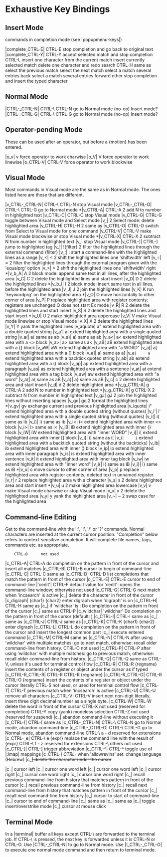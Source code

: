 # Exhaustive Key Bindings

## Insert Mode

commands in completion mode (see |popupmenu-keys|)

|complete_CTRL-E| CTRL-E	stop completion and go back to original text
|complete_CTRL-Y| CTRL-Y	accept selected match and stop completion
		CTRL-L		insert one character from the current match
		<CR>		insert currently selected match
		<BS>		delete one character and redo search
		CTRL-H		same as <BS>
		<Up>		select the previous match
		<Down>		select the next match
		<PageUp>	select a match several entries back
		<PageDown>	select a match several entries forward
		other		stop completion and insert the typed character

## Normal Mode

|CTRL-\_CTRL-N|	CTRL-\ CTRL-N	   go to Normal mode (no-op) Insert mode?
|CTRL-\_CTRL-G|	CTRL-\ CTRL-G	   go to Normal mode (no-op) Insert mode?

## Operator-pending Mode

These can be used after an operator, but before a {motion} has been entered.

|o_v|		v		force operator to work charwise
|o_V|		V		force operator to work linewise
|o_CTRL-V|	CTRL-V		force operator to work blockwise

## Visual Mode

Most commands in Visual mode are the same as in Normal mode.  The ones listed
here are those that are different.

 |v_CTRL-\_CTRL-N| CTRL-\ CTRL-N	   stop Visual mode
 |v_CTRL-\_CTRL-G| CTRL-\ CTRL-G	   go to Normal mode
*|v_CTRL-A|	CTRL-A		2  add N to number in highlighted text
 |v_CTRL-C|	CTRL-C		   stop Visual mode
 |v_CTRL-G|	CTRL-G		   toggle between Visual mode and Select mode
 |v_<BS>|	<BS>		2  Select mode: delete highlighted area
 |v_CTRL-H|	CTRL-H		2  same as <BS>
 |v_CTRL-O|	CTRL-O		   switch from Select to Visual mode for one command
 |v_CTRL-V|	CTRL-V		   make Visual mode blockwise or stop Visual mode
*|v_CTRL-X|	CTRL-X		2  subtract N from number in highlighted text
 |v_<Esc>|	<Esc>		   stop Visual mode
 |v_CTRL-]|	CTRL-]		   jump to highlighted tag
 |v_!|		!{filter}	2  filter the highlighted lines through the external command {filter}
 |v_:|		:		   start a command-line with the highlighted lines as a range
 |v_<|		<		2  shift the highlighted lines one 'shiftwidth' left
 |v_=|		=		2  filter the highlighted lines through the external program given with the 'equalprg' option
 |v_>|		>		2  shift the highlighted lines one 'shiftwidth' right
*|v_b_A|		A		2  block mode: append same text in all lines, after the highlighted area
 |v_C|		C		2  delete the highlighted lines and start insert
 |v_D|		D		2  delete the highlighted lines
*|v_b_I|		I		2  block mode: insert same text in all lines, before the highlighted area
 |v_J|		J		2  join the highlighted lines
 |v_K|		K		   run 'keywordprg' on the highlighted area
*|v_O|		O		   move horizontally to other corner of area
 |v_P|		P		   replace highlighted area with register contents; registers are unchanged Q		   does not start Ex mode
 |v_R|		R		2  delete the highlighted lines and start insert
 |v_S|		S		2  delete the highlighted lines and start insert
*|v_U|		U		2  make highlighted area uppercase
 |v_V|		V		   make Visual mode linewise or stop Visual mode
 |v_X|		X		2  delete the highlighted lines
 |v_Y|		Y		   yank the highlighted lines
 |v_aquote|	a"		   extend highlighted area with a double quoted string
 |v_a'|		a'		   extend highlighted area with a single quoted string
 |v_a(|		a(		   same as ab
 |v_a)|		a)		   same as ab
 |v_a<|		a<		   extend highlighted area with a <> block
 |v_a>|		a>		   same as a<
 |v_aB|		aB		   extend highlighted area with a {} block
 |v_aW|		aW		   extend highlighted area with "a WORD"
 |v_a[|		a[		   extend highlighted area with a [] block
 |v_a]|		a]		   same as a[
 |v_a`|		a`		   extend highlighted area with a backtick quoted string
 |v_ab|		ab		   extend highlighted area with a () block
 |v_ap|		ap		   extend highlighted area with a paragraph
 |v_as|		as		   extend highlighted area with a sentence
 |v_at|		at		   extend highlighted area with a tag block
 |v_aw|		aw		   extend highlighted area with "a word"
 |v_a{|		a{		   same as aB
 |v_a}|		a}		   same as aB
 |v_c|		c		2  delete highlighted area and start insert
 |v_d|		d		2  delete highlighted area
*|v_g_CTRL-A|	g CTRL-A	2  add N to number in highlighted text
*|v_g_CTRL-X|	g CTRL-X	2  subtract N from number in highlighted text
 |v_gJ|		gJ		2  join the highlighted lines without inserting spaces
 |v_gq|		gq		2  format the highlighted lines
*|v_gv|		gv		   exchange current and previous highlighted area
 |v_iquote|	i"		   extend highlighted area with a double quoted string (without quotes)
 |v_i'|		i'		   extend highlighted area with a single quoted string (without quotes)
 |v_i(|		i(		   same as ib
 |v_i)|		i)		   same as ib
 |v_i<|		i<		   extend highlighted area with inner <> block
 |v_i>|		i>		   same as i<
 |v_iB|		iB		   extend highlighted area with inner {} block
 |v_iW|		iW		   extend highlighted area with "inner WORD"
 |v_i[|		i[		   extend highlighted area with inner [] block
 |v_i]|		i]		   same as i[
 |v_i`|		i`		   extend highlighted area with a backtick quoted string (without the backticks)
 |v_ib|		ib		   extend highlighted area with inner () block
 |v_ip|		ip		   extend highlighted area with inner paragraph
 |v_is|		is		   extend highlighted area with inner sentence
 |v_it|		it		   extend highlighted area with inner tag block
 |v_iw|		iw		   extend highlighted area with "inner word"
 |v_i{|		i{		   same as iB
 |v_i}|		i}		   same as iB
*|v_o|		o		   move cursor to other corner of area
 |v_p|		p		   replace highlighted area with register contents; deleted text in unnamed register
 |v_r|		r		2  replace highlighted area with a character
 |v_s|		s		2  delete highlighted area and start insert
*|v_u|		u		2  make highlighted area lowercase
 |v_v|		v		   make Visual mode charwise or stop Visual mode
 |v_x|		x		2  delete the highlighted area
 |v_y|		y		   yank the highlighted area
 |v_~|		~		2  swap case for the highlighted area

## Command-line Editing

Get to the command-line with the ':', '!', '/' or '?' commands.
Normal characters are inserted at the current cursor position.
"Completion" below refers to context-sensitive completion.  It will complete
file names, tags, commands etc. as appropriate.

		CTRL-@		not used
|c_CTRL-A|	CTRL-A		do completion on the pattern in front of the cursor and insert all matches
|c_CTRL-B|	CTRL-B		cursor to begin of command-line
|c_CTRL-C|	CTRL-C		same as <Esc>
|c_CTRL-D|	CTRL-D		list completions that match the pattern in front of the cursor
|c_CTRL-E|	CTRL-E		cursor to end of command-line
|'cedit'|	CTRL-F		default value for 'cedit': opens the command-line window; otherwise not used
|c_CTRL-G|	CTRL-G		next match when 'incsearch' is active
|c_<BS>|	<BS>		delete the character in front of the cursor
|c_digraph|	{char1} <BS> {char2} enter digraph when 'digraph' is on
|c_CTRL-H|	CTRL-H		same as <BS>
|c_<Tab>|	<Tab>		if 'wildchar' is <Tab>: Do completion on the pattern in front of the cursor
|c_<S-Tab>|	<S-Tab>		same as CTRL-P
|c_wildchar|	'wildchar'	Do completion on the pattern in front of the cursor (default: <Tab>)
|c_CTRL-I|	CTRL-I		same as <Tab>
|c_<NL>|	<NL>		same as <CR>
|c_CTRL-J|	CTRL-J		same as <CR>
|c_CTRL-K|	CTRL-K {char1} {char2} enter digraph
|c_CTRL-L|	CTRL-L		do completion on the pattern in front of the cursor and insert the longest common part
|c_<CR>|	<CR>		execute entered command
|c_CTRL-M|	CTRL-M		same as <CR>
|c_CTRL-N|	CTRL-N		after using 'wildchar' with multiple matches: go to next match, otherwise: recall older command-line from history.
		CTRL-O		not used
|c_CTRL-P|	CTRL-P		after using 'wildchar' with multiple matches: go to previous match, otherwise: recall older command-line from history.
|c_CTRL-Q|	CTRL-Q		same as CTRL-V, unless it's used for terminal control flow
|c_CTRL-R|	CTRL-R {regname} insert the contents of a register or object under the cursor as if typed
|c_CTRL-R_CTRL-R| CTRL-R CTRL-R {regname}
|c_CTRL-R_CTRL-O| CTRL-R CTRL-O {regname} insert the contents of a register or object under the cursor literally
		CTRL-S		not used, or used for terminal control flow
|c_CTRL-T|	CTRL-T		previous match when 'incsearch' is active
|c_CTRL-U|	CTRL-U		remove all characters
|c_CTRL-V|	CTRL-V		insert next non-digit literally, insert three digit decimal number as a single byte.
|c_CTRL-W|	CTRL-W		delete the word in front of the cursor
		CTRL-X		not used (reserved for completion)
		CTRL-Y		copy (yank) modeless selection
		CTRL-Z		not used (reserved for suspend)
|c_<Esc>|	<Esc>		abandon command-line without executing it
|c_CTRL-[|	CTRL-[		same as <Esc>
|c_CTRL-\_CTRL-N| CTRL-\ CTRL-N	go to Normal mode, abandon command-line
|c_CTRL-\_CTRL-G| CTRL-\ CTRL-G	go to Normal mode, abandon command-line
		CTRL-\ a - d	reserved for extensions
|c_CTRL-\_e|	CTRL-\ e {expr} replace the command line with the result of {expr}
		CTRL-\ f - z	reserved for extensions
		CTRL-\ others	not used
|c_CTRL-]|	CTRL-]		trigger abbreviation
|c_CTRL-^|	CTRL-^		toggle use of |:lmap| mappings
|c_CTRL-_|	CTRL-_		when 'allowrevins' set: change language (Hebrew)
|c_<Del>|	<Del>		delete the character under the cursor

|c_<Left>|	<Left>		cursor left
|c_<S-Left>|	<S-Left>	cursor one word left
|c_<C-Left>|	<C-Left>	cursor one word left
|c_<Right>|	<Right>		cursor right
|c_<S-Right>|	<S-Right>	cursor one word right
|c_<C-Right>|	<C-Right>	cursor one word right
|c_<Up>|	<Up>		recall previous command-line from history that matches pattern in front of the cursor
|c_<S-Up>|	<S-Up>		recall previous command-line from history
|c_<Down>|	<Down>		recall next command-line from history that matches pattern in front of the cursor
|c_<S-Down>|	<S-Down>	recall next command-line from history
|c_<Home>|	<Home>		cursor to start of command-line
|c_<End>|	<End>		cursor to end of command-line
|c_<PageDown>|	<PageDown>	same as <S-Down>
|c_<PageUp>|	<PageUp>	same as <S-Up>
|c_<Insert>|	<Insert>	toggle insert/overstrike mode
|c_<LeftMouse>|	<LeftMouse>	cursor at mouse click

## Terminal Mode

In a |terminal| buffer all keys except CTRL-\ are forwarded to the terminal job.  If CTRL-\ is pressed, the next key is forwarded unless it is CTRL-N or CTRL-O.
Use |CTRL-\_CTRL-N| to go to Normal mode.
Use |t_CTRL-\_CTRL-O| to execute one normal mode command and then return to terminal mode.